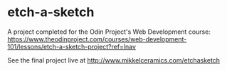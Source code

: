 # etch-a-sketch

A project completed for the Odin Project's Web Development course: https://www.theodinproject.com/courses/web-development-101/lessons/etch-a-sketch-project?ref=lnav

See the final project live at http://www.mikkelceramics.com/etchasketch
